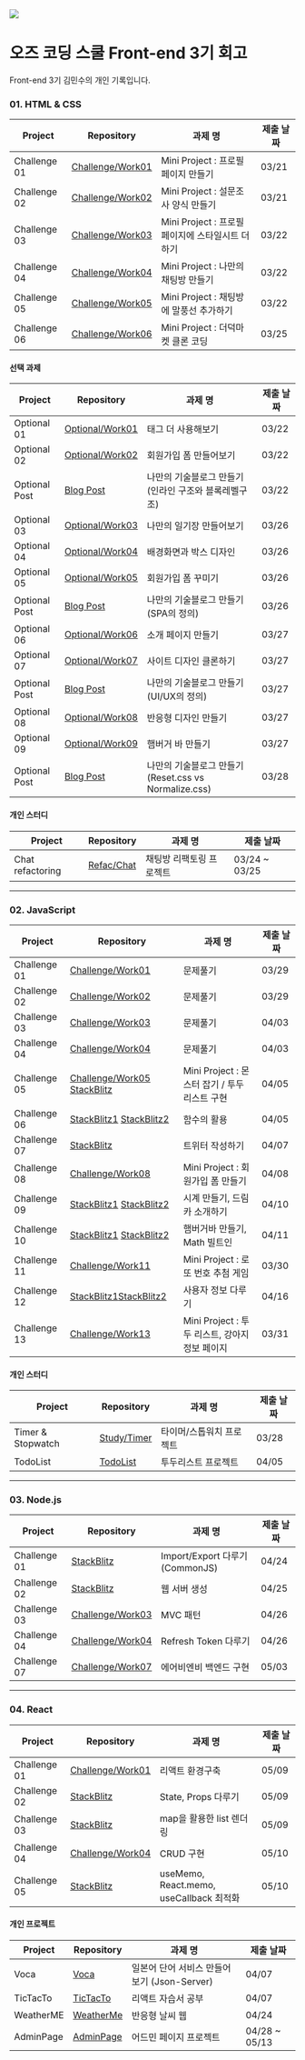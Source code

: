 <a href="https://ozcodingschool.com/">
  <img src="https://img.shields.io/badge/-OZ%20Coding%20School-6700e6?style=for-the-badge&logoColor=white&href"></img>
</a><br>

# 오즈 코딩 스쿨 Front-end 3기 회고

Front-end 3기 김민수의 개인 기록입니다.

### 01. HTML & CSS

| Project      | Repository                                                                                            | 과제 명                                          | 제출 날짜 |
| ------------ | ----------------------------------------------------------------------------------------------------- | ------------------------------------------------ | --------- |
| Challenge 01 | [Challenge/Work01](https://github.com/yoyobar/OZ_CodingSchool/tree/main/01.HTML_CSS/Challenge/Work01) | Mini Project : 프로필 페이지 만들기              | 03/21     |
| Challenge 02 | [Challenge/Work02](https://github.com/yoyobar/OZ_CodingSchool/tree/main/01.HTML_CSS/Challenge/Work02) | Mini Project : 설문조사 양식 만들기              | 03/21     |
| Challenge 03 | [Challenge/Work03](https://github.com/yoyobar/OZ_CodingSchool/tree/main/01.HTML_CSS/Challenge/Work03) | Mini Project : 프로필 페이지에 스타일시트 더하기 | 03/22     |
| Challenge 04 | [Challenge/Work04](https://github.com/yoyobar/OZ_CodingSchool/tree/main/01.HTML_CSS/Challenge/Work04) | Mini Project : 나만의 채팅방 만들기              | 03/22     |
| Challenge 05 | [Challenge/Work05](https://github.com/yoyobar/OZ_CodingSchool/tree/main/01.HTML_CSS/Challenge/Work05) | Mini Project : 채팅방에 말풍선 추가하기          | 03/22     |
| Challenge 06 | [Challenge/Work06](https://github.com/yoyobar/OZ_CodingSchool/tree/main/01.HTML_CSS/Challenge/Work06) | Mini Project : 더덕마켓 클론 코딩                | 03/25     |

#### 선택 과제

| Project       | Repository                                                                                          | 과제 명                                              | 제출 날짜 |
| ------------- | --------------------------------------------------------------------------------------------------- | ---------------------------------------------------- | --------- |
| Optional 01   | [Optional/Work01](https://github.com/yoyobar/OZ_CodingSchool/tree/main/01.HTML_CSS/Optional/Work01) | 태그 더 사용해보기                                   | 03/22     |
| Optional 02   | [Optional/Work02](https://github.com/yoyobar/OZ_CodingSchool/tree/main/01.HTML_CSS/Optional/Work02) | 회원가입 폼 만들어보기                               | 03/22     |
| Optional Post | [Blog Post](https://www.notion.so/Minsu-Kim-3d4cdf754f1e42cf8460dd12408a41a4)                       | 나만의 기술블로그 만들기(인라인 구조와 블록레벨구조) | 03/22     |
| Optional 03   | [Optional/Work03](https://github.com/yoyobar/OZ_CodingSchool/tree/main/01.HTML_CSS/Optional/Work03) | 나만의 일기장 만들어보기                             | 03/26     |
| Optional 04   | [Optional/Work04](https://github.com/yoyobar/OZ_CodingSchool/tree/main/01.HTML_CSS/Optional/Work04) | 배경화면과 박스 디자인                               | 03/26     |
| Optional 05   | [Optional/Work05](https://github.com/yoyobar/OZ_CodingSchool/tree/main/01.HTML_CSS/Optional/Work05) | 회원가입 폼 꾸미기                                   | 03/26     |
| Optional Post | [Blog Post](https://www.notion.so/Minsu-Kim-3d4cdf754f1e42cf8460dd12408a41a4)                       | 나만의 기술블로그 만들기(SPA의 정의)                 | 03/26     |
| Optional 06   | [Optional/Work06](https://github.com/yoyobar/OZ_CodingSchool/tree/main/01.HTML_CSS/Optional/Work06) | 소개 페이지 만들기                                   | 03/27     |
| Optional 07   | [Optional/Work07](https://github.com/yoyobar/OZ_CodingSchool/tree/main/01.HTML_CSS/Optional/Work07) | 사이트 디자인 클론하기                               | 03/27     |
| Optional Post | [Blog Post](https://www.notion.so/Minsu-Kim-3d4cdf754f1e42cf8460dd12408a41a4)                       | 나만의 기술블로그 만들기(UI/UX의 정의)               | 03/27     |
| Optional 08   | [Optional/Work08](https://github.com/yoyobar/OZ_CodingSchool/tree/main/01.HTML_CSS/Optional/Work08) | 반응형 디자인 만들기                                 | 03/27     |
| Optional 09   | [Optional/Work09](https://github.com/yoyobar/OZ_CodingSchool/tree/main/01.HTML_CSS/Optional/Work09) | 햄버거 바 만들기                                     | 03/27     |
| Optional Post | [Blog Post](https://www.notion.so/Minsu-Kim-3d4cdf754f1e42cf8460dd12408a41a4)                       | 나만의 기술블로그 만들기(Reset.css vs Normalize.css) | 03/28     |

#### 개인 스터디

| Project          | Repository                                                                                | 과제 명                  | 제출 날짜     |
| ---------------- | ----------------------------------------------------------------------------------------- | ------------------------ | ------------- |
| Chat refactoring | [Refac/Chat](https://github.com/yoyobar/OZ_CodingSchool/tree/main/01.HTML_CSS/Refac/Chat) | 채팅방 리팩토링 프로젝트 | 03/24 ~ 03/25 |

<hr>

### 02. JavaScript

| Project      | Repository                                                                                                                                                                                      | 과제 명                                        | 제출 날짜 |
| ------------ | ----------------------------------------------------------------------------------------------------------------------------------------------------------------------------------------------- | ---------------------------------------------- | --------- |
| Challenge 01 | [Challenge/Work01](https://github.com/yoyobar/OZ_CodingSchool/tree/main/02.JS/Challenge/Work01)                                                                                                 | 문제풀기                                       | 03/29     |
| Challenge 02 | [Challenge/Work02](https://github.com/yoyobar/OZ_CodingSchool/tree/main/02.JS/Challenge/Work02)                                                                                                 | 문제풀기                                       | 03/29     |
| Challenge 03 | [Challenge/Work03](https://github.com/yoyobar/OZ_CodingSchool/tree/main/02.JS/Challenge/Work03)                                                                                                 | 문제풀기                                       | 04/03     |
| Challenge 04 | [Challenge/Work04](https://stackblitz.com/edit/stackblitz-starters-mdz6eg?file=test1.js)                                                                                                        | 문제풀기                                       | 04/03     |
| Challenge 05 | [Challenge/Work05](https://github.com/yoyobar/OZ_CodingSchool/tree/main/02.JS/Challenge/Work05) [StackBlitz](https://stackblitz.com/edit/vitejs-vite-pebqw7?file=package.json)                  | Mini Project : 몬스터 잡기 / 투두 리스트 구현  | 04/05     |
| Challenge 06 | [StackBlitz1](https://stackblitz.com/edit/stackblitz-starters-p99gyt?file=package.json) [StackBlitz2](https://stackblitz.com/edit/stackblitz-starters-keeqlp?file=package.json)                 | 함수의 활용                                    | 04/05     |
| Challenge 07 | [StackBlitz](https://stackblitz.com/edit/stackblitz-starters-xqig8j?file=script.js)                                                                                                             | 트위터 작성하기                                | 04/07     |
| Challenge 08 | [Challenge/Work08](https://github.com/yoyobar/OZ_CodingSchool/tree/main/02.JS/Challenge/Work08)                                                                                                 | Mini Project : 회원가입 폼 만들기              | 04/08     |
| Challenge 09 | [StackBlitz1](https://stackblitz.com/edit/stackblitz-starters-liq1ug?file=index.html) [StackBlitz2](https://stackblitz.com/edit/stackblitz-starters-s9qddf?file=index.js)                       | 시계 만들기, 드림카 소개하기                   | 04/10     |
| Challenge 10 | [StackBlitz1](https://stackblitz.com/edit/stackblitz-starters-brxegh?file=script.js) [StackBlitz2](https://stackblitz.com/edit/stackblitz-starters-9ocdnx?file=index.js)                        | 햄버거바 만들기, Math 빌트인                   | 04/11     |
| Challenge 11 | [Challenge/Work11](https://github.com/yoyobar/OZ_CodingSchool/tree/main/02.JS/Challenge/Work11)                                                                                                 | Mini Project : 로또 번호 추첨 게임             | 03/30     |
| Challenge 12 | [StackBlitz1](https://stackblitz.com/edit/stackblitz-starters-tfxpcu?file=script.js)[StackBlitz2](https://stackblitz.com/edit/stackblitz-starters-nmuf7q?file=script.ts)                        | 사용자 정보 다루기                             | 04/16     |
| Challenge 13 | [Challenge/Work13](https://github.com/yoyobar/OZ_CodingSchool/tree/main/02.JS/Challenge/Work13) | Mini Project : 투두 리스트, 강아지 정보 페이지 | 03/31     |

#### 개인 스터디

| Project           | Repository                                                                              | 과제 명                  | 제출 날짜 |
| ----------------- | --------------------------------------------------------------------------------------- | ------------------------ | --------- |
| Timer & Stopwatch | [Study/Timer](https://github.com/yoyobar/OZ_CodingSchool/tree/main/02.JS/Study/Counter) | 타이머/스톱워치 프로젝트 | 03/28     |
| TodoList          | [TodoList](https://github.com/yoyobar/OZ_CodingSchool/tree/main/02.JS/Study/TodoList)   | 투두리스트 프로젝트      | 04/05     |

<hr>

### 03. Node.js

| Project      | Repository                                                                         | 과제 명                         | 제출 날짜 |
| ------------ | ---------------------------------------------------------------------------------- | ------------------------------- | --------- |
| Challenge 01 | [StackBlitz](https://stackblitz.com/edit/stackblitz-starters-6is33y?file=index.js) | Import/Export 다루기 (CommonJS) | 04/24     |
| Challenge 02 | [StackBlitz](https://stackblitz.com/edit/stackblitz-starters-j6uz7e?file=server.js) | 웹 서버 생성 | 04/25     |
| Challenge 03 | [Challenge/Work03](https://github.com/yoyobar/OZ_CodingSchool/tree/main/04.Node_JS/Challenge/Work03) | MVC 패턴 | 04/26     |
| Challenge 04 | [Challenge/Work04](https://github.com/yoyobar/OZ_CodingSchool/tree/main/04.Node_JS/Challenge/Work04) | Refresh Token 다루기 | 04/26     |
| Challenge 07 | [Challenge/Work07](https://github.com/yoyobar/OZ_CodingSchool/tree/main/04.Node_JS/Challenge/Work07) | 에어비엔비 백엔드 구현 | 05/03     |

<hr>

### 04. React

| Project | Repository | 과제 명 | 제출 날짜 |
| ------- | ---------- | ------- | --------- |
| Challenge 01 | [Challenge/Work01](https://github.com/yoyobar/OZ_CodingSchool/tree/main/05.React/Challenge/Work01) | 리액트 환경구축 | 05/09 |
| Challenge 02 | [StackBlitz](https://stackblitz.com/edit/vitejs-vite-dresj8?file=src%2Fcomponents%2FProfileCard.jsx) | State, Props 다루기 | 05/09 |
| Challenge 03 | [StackBlitz](https://stackblitz.com/edit/vitejs-vite-xp3nb2?file=src%2FApp.jsx) | map을 활용한 list 렌더링 | 05/09 |
| Challenge 04 | [Challenge/Work04](https://github.com/yoyobar/OZ_CodingSchool/tree/main/05.React/Challenge/Work04) | CRUD 구현 | 05/10 |
| Challenge 05 | [StackBlitz](https://stackblitz.com/edit/vitejs-vite-c3t8g7?file=src%2FApp.jsx) | useMemo, React.memo, useCallback 최적화 | 05/10 |


#### 개인 프로젝트

| Project   | Repository                                                                               | 과제 명                                     | 제출 날짜 |
| --------- | ---------------------------------------------------------------------------------------- | ------------------------------------------- | --------- |
| Voca      | [Voca](https://github.com/yoyobar/Voca-JP)                                               | 일본어 단어 서비스 만들어보기 (Json-Server) | 04/07     |
| TicTacTo  | [TicTacTo](https://github.com/yoyobar/OZ_CodingSchool/tree/main/03.React/Study/tictacto) | 리액트 자습서 공부                          | 04/07     |
| WeatherME | [WeatherMe](https://github.com/yoyobar/weatherMe)                                        | 반응형 날씨 웹                              | 04/24     |
| AdminPage | [AdminPage](https://github.com/yoyobar/adminpage)                                        | 어드민 페이지 프로젝트                            | 04/28 ~ 05/13     |
